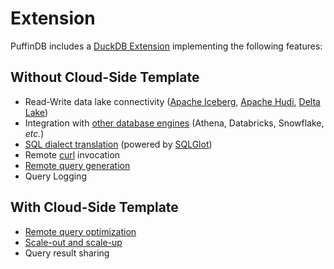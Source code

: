 # Extension

PuffinDB includes a [DuckDB Extension](https://duckdb.org/docs/extensions/overview.html) implementing the following features:

## Without Cloud-Side Template
- Read-Write data lake connectivity ([Apache Iceberg](https://iceberg.apache.org/), [Apache Hudi](https://hudi.apache.org/), [Delta Lake](https://delta.io/))
- Integration with [other database engines](Query%20Proxy.md#query-delegation) (Athena, Databricks, Snowflake, *etc.*)
- [SQL dialect translation](Query%20Proxy.md#dialect-translation) (powered by [SQLGlot](https://github.com/tobymao/sqlglot))
- Remote [curl](https://curl.se/) invocation
- [Remote query generation](Query%20Proxy.md)
- Query Logging

## With Cloud-Side Template
- [Remote query optimization](Query%20Proxy.md#query-optimization)
- [Scale-out and scale-up](../CLOUD.md#scale-out-and-scale-up)
- Query result sharing
